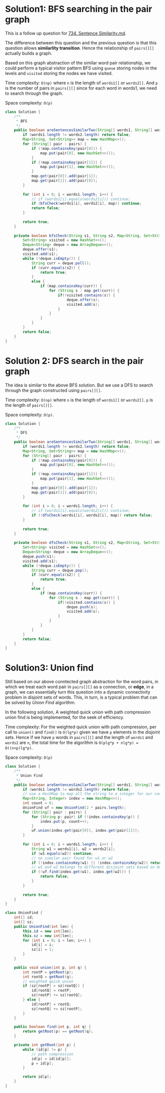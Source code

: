 # Solution1: BFS searching in the pair graph

This is a follow up question for [734. Sentence Similarity.md](https://github.com/YaokaiYang-assaultmaster/LeetCode/blob/master/LeetcodeAlgorithmQuestions/734.%20Sentence%20Similarity.md).  

The difference between this question and the previous question is that this question allows __similarlity transition__. Hence the relationship of `pairs[][]` actually builds a graph.

Based on this graph abstraction of the similar word pair relationship, we could perform a typical visitor pattern BFS using `queue` storing nodes in the levels and `visited` storing the nodes we have visited.    

Time complexity: `O(np)` where `n` is the length of `words1[]` or `words2[]`. And `p` is the number of pairs in `pairs[][]` since for each word in words1, we need to search through the graph.     

Space complexity: `O(p)`  

```Java
class Solution {
    /**
     * BFS
     */
    public boolean areSentencesSimilarTwo(String[] words1, String[] words2, String[][] pairs) {
        if (words1.length != words2.length) return false;
        Map<String, Set<String>> map = new HashMap<>();
        for (String[] pair : pairs) {
            if (!map.containsKey(pair[0])) {
                map.put(pair[0], new HashSet<>());
            }
            if (!map.containsKey(pair[1])) {
                map.put(pair[1], new HashSet<>());
            }
            map.get(pair[0]).add(pair[1]);
            map.get(pair[1]).add(pair[0]);
        }
        
        for (int i = 0; i < words1.length; i++) {
            // if (words1[i].equals(words2[i])) continue;
            if (bfsCheck(words1[i], words2[i], map)) continue;
            return false;
        }
        
        return true;
    }
    
    private boolean bfsCheck(String s1, String s2, Map<String, Set<String>> map) {
        Set<String> visited = new HashSet<>();
        Deque<String> deque = new ArrayDeque<>();
        deque.offer(s1);
        visited.add(s1);
        while (!deque.isEmpty()) {
            String curr = deque.poll();
            if (curr.equals(s2)) {
                return true;
            }
            else {
                if (map.containsKey(curr)) {
                    for (String s : map.get(curr)) {
                        if(!visited.contains(s)) {
                            deque.offer(s);
                            visited.add(s);
                        }
                    }
                }
            }
        }
        return false;
    }
}
```

# Solution 2: DFS search in the pair graph

The idea is similar to the above BFS solution. But we use a DFS to search through the graph constructed using `pairs[][]`.  

Time complexity: `O(np)` where `n` is the length of `words1[]` or `words2[]`. `p` is the length of `pairs[][]`.  

Space complexity: `O(p)`.  

```Java
class Solution {
    /**
     * DFS
     */
    public boolean areSentencesSimilarTwo(String[] words1, String[] words2, String[][] pairs) {
        if (words1.length != words2.length) return false;
        Map<String, Set<String>> map = new HashMap<>();
        for (String[] pair : pairs) {
            if (!map.containsKey(pair[0])) {
                map.put(pair[0], new HashSet<>());
            }
            if (!map.containsKey(pair[1])) {
                map.put(pair[1], new HashSet<>());
            }
            map.get(pair[0]).add(pair[1]);
            map.get(pair[1]).add(pair[0]);
        }
        
        for (int i = 0; i < words1.length; i++) {
            // if (words1[i].equals(words2[i])) continue;
            if (!dfsCheck(words1[i], words2[i], map)) return false;
        }
        
        return true;
    }
    
    private boolean dfsCheck(String s1, String s2, Map<String, Set<String>> map) {
        Set<String> visited = new HashSet<>();
        Deque<String> deque = new ArrayDeque<>();
        deque.push(s1);
        visited.add(s1);
        while (!deque.isEmpty()) {
            String curr = deque.pop();
            if (curr.equals(s2)) {
                return true;
            }
            else {
                if (map.containsKey(curr)) {
                    for (String s : map.get(curr)) {
                        if(!visited.contains(s)) {
                            deque.push(s);
                            visited.add(s);
                        }
                    }
                }
            }
        }
        return false;
    }
}
```

# Solution3: Union find

Still based on our above conntected graph abstraction for the word pairs, in which we treat each word pair in `pairs[][]` as a connection, or __edge__, in a graph, we can essentially turn this question into a dynamic connectivity problem in disjoint sets of words. This, in turn, is a typical problem that can be solved by _Union Find_ algorithm. 

In the following solution, A weighted quick union with path compression union find is being implemented, for the seek of efficiency.  

Time complexity: For the weighted quick union with path compression, per call to `union()` and `find()` is `O(lg*p)` given we have `p` elements in the disjoint sets. Hence if we have `p` words in `pairs[][]` and the length of `words1` and `words2` are `n`, the total time for the algorithm is `O(plg*p + nlg*p) = O((n+p)lg*p)`.  

Space complexity: `O(p)`   

```Java
class Solution {
    /**
     * Union Find
     */
    public boolean areSentencesSimilarTwo(String[] words1, String[] words2, String[][] pairs) {
        if (words1.length != words2.length) return false;
        // use a HashMap to map all the string to a integer for our convenience
        Map<String, Integer> index = new HashMap<>();
        int count = 0;
        UnionFind uf = new UnionFind(2 * pairs.length);
        for (String[] pair : pairs) {
            for (String p: pair) if (!index.containsKey(p)) {
                index.put(p, count++);
            }
            uf.union(index.get(pair[0]), index.get(pair[1]));
        }
        
        for (int i = 0; i < words1.length; i++) {
            String w1 = words1[i], w2 = words2[i];
            if (w1.equals(w2)) continue;
            // no similar pair found for w1 or w2
            if (!index.containsKey(w1) || !index.containsKey(w2)) return false;
            // w1 and w2 belongs to different disjoint sets based on Union Find
            if (!uf.find(index.get(w1), index.get(w2))) {
                return false;
            }
        }
        
        return true;
    }
}

class UnionFind {
    int[] id;
    int[] sz;
    public UnionFind(int len) {
        this.id = new int[len];
        this.sz = new int[len];
        for (int i = 0; i < len; i++) {
            id[i] = i;
            sz[i] = 1;
        }
    }

    public void union(int p, int q) {
        int rootP = getRoot(p);
        int rootQ = getRoot(q);
        // weighted quick union
        if (sz[rootP] > sz[rootQ]) {
            id[rootQ] = rootP;
            sz[rootP] += sz[rootQ];
        } else {
            id[rootP] = rootQ;
            sz[rootQ] += sz[rootP];
        }
    }

    public boolean find(int p, int q) {
        return getRoot(p) == getRoot(q);
    }

    private int getRoot(int p) {
        while (id[p] != p) {
            // path compression 
            id[p] = id[id[p]];
            p = id[p];
        }

        return id[p];
    }
}
```

